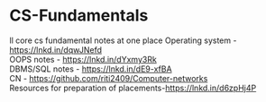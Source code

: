 # CS-Fundamentals
ll core cs fundamental notes at one place
Operating system - https://lnkd.in/dqwJNefd
<break>  
OOPS notes - https://lnkd.in/dYxmy3Rk
<break>  
DBMS/SQL notes - https://lnkd.in/dE9-xfBA
<break>  
CN - https://github.com/riti2409/Computer-networks
<break>  
Resources for preparation of placements-https://lnkd.in/d6zpHj4P 
